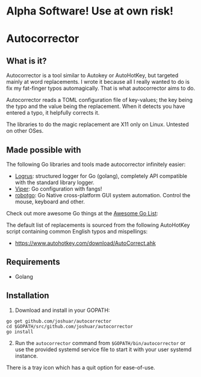 # Alpha Software!  Use at own risk!

# Autocorrector

## What is it?

Autocorrector is a tool similar to Autokey or AutoHotKey, but targeted mainly at word replacements.  I wrote it because all I really wanted to do is fix my fat-finger typos automagically.  That is what autocorrector aims to do.  

Autocorrector reads a TOML configuration file of key-values; the key being the typo and the value being the replacement.  When it detects you have entered a typo, it helpfully corrects it.

The libraries to do the magic replacement are X11 only on Linux. Untested on other OSes.

## Made possible with

The following Go libraries and tools made autocorrector infinitely easier:

- [Logrus](https://github.com/sirupsen/logrus):  structured logger for Go (golang), completely API compatible with the standard library logger.
- [Viper](https://github.com/spf13/viper): Go configuration with fangs!
- [robotgo](https://github.com/go-vgo/robotgo): Go Native cross-platform GUI system automation. Control the mouse, keyboard and other.

Check out more awesome Go things at the [Awesome Go List](https://github.com/avelino/awesome-go):

The default list of replacements is sourced from the following AutoHotKey script containing common English typos and mispellings:

- https://www.autohotkey.com/download/AutoCorrect.ahk

## Requirements
- Golang

## Installation

1. Download and install in your GOPATH:

```
go get github.com/joshuar/autocorrector
cd $GOPATH/src/github.com/joshuar/autocorrector
go install
```

2. Run the `autocorrector` command from `$GOPATH/bin/autocorrector` or use the provided systemd service file to start it with your user systemd instance.

There is a tray icon which has a quit option for ease-of-use.

